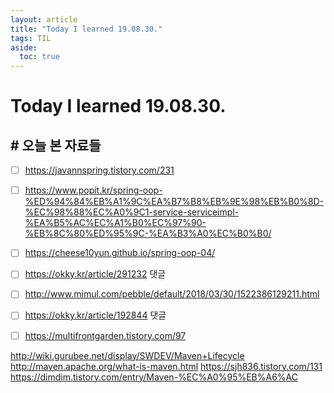 ```yaml
---
layout: article
title: "Today I learned 19.08.30."
tags: TIL
aside:
  toc: true
---
```

# Today I learned 19.08.30.


## # 오늘 본 자료들
- [ ] https://javannspring.tistory.com/231
- [ ] https://www.popit.kr/spring-oop-%ED%94%84%EB%A1%9C%EA%B7%B8%EB%9E%98%EB%B0%8D-%EC%98%88%EC%A0%9C1-service-serviceimpl-%EA%B5%AC%EC%A1%B0%EC%97%90-%EB%8C%80%ED%95%9C-%EA%B3%A0%EC%B0%B0/
- [ ] https://cheese10yun.github.io/spring-oop-04/
- [ ] https://okky.kr/article/291232 댓글
- [ ] http://www.mimul.com/pebble/default/2018/03/30/1522386129211.html
- [ ] https://okky.kr/article/192844 댓글
- [ ] https://multifrontgarden.tistory.com/97


http://wiki.gurubee.net/display/SWDEV/Maven+Lifecycle
http://maven.apache.org/what-is-maven.html
https://sjh836.tistory.com/131
https://dimdim.tistory.com/entry/Maven-%EC%A0%95%EB%A6%AC